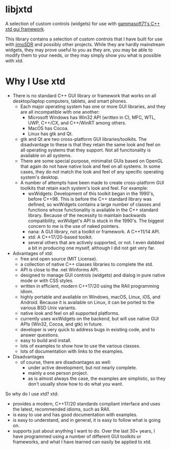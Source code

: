 # libjxtd
A selection of custom controls (widgets) for use with [gammasoft71's C++ xtd gui framework](https://github.com/gammasoft71/xtd).

This library contains a selection of custom controls that I have built for use with [jimoSDR](https://github.com/jimorc/jimoSDR) and possibly other projects. While they are hardly mainstream widgets, they may prove useful to you as they are, you may be able to modify them to your needs, or they may simply show you what is possible with xtd.

# Why I Use xtd
- There is no standard C++ GUI library or framework that works on all desktop/laptop computers, tablets, and smart phones.
  - Each major operating system has one or more GUI libraries, and they are all incompatible with one another: 
     - Microsoft Windows has Win32 API (written in C), MFC, WTL, UWP, C++/CX, and C++/WinRT among others.
     - MacOS has Cocoa.
     - Linux has gtk and Qt.
   - gtk and Qt are two cross-platform GUI libraries/toolkits. The disadvantage to these is that they retain the same look and feel on all operating systems that they support. Not all funcitonality is available on all systems.
   - There are some special purpose, minimalist GUIs based on OpenGL that again do not have native look and feel on all systems. In some cases, they do not match the look and feel of any specific operating system's desktop.
   - A number of attempts have been made to create cross-platform GUI toolkits that retain each system's look and feel. For example:
     - wxWidgets: Development of this toolkit began in the 1990's, before C++98. This is before the C++ standard library was defined, so wxWidgets contains a large number of classes and functions whose functionality is available in the C++ standard library. Because of the necessity to maintain backwards compatibility, wxWidget's API is stuck in the 1990's. The biggest concern to me is the use of naked pointers.
     - nana: A GUI library, not a toolkit or framework. A C++11/14 API.
     - xtd: A C++17/20-based toolkit.
     - several others that are actively supported, or not. I even dabbled a bit in producing one myself, although I did not get very far.
- Advantages of xtd:
  - free and open source (MIT License).
  - a collection of native C++ classes libraries to complete the std.
  - API is close to the .net Winforms API.
  - designed to manage GUI controls (widgets) and dialog in pure native mode or with CSS styles.
  - written in efficient, modern C++17/20 using the RAII programming idiom.
  - highly portable and available on Windows, macOS, Linux, iOS, and Android. Because it is available on Linux, it can
  be ported to the various BSD Unix variants.
  - native look and feel on all supported platforms.
  - currently uses wxWidgets on the backend, but will use native GUI APIs (Win32, Cocoa, and gtk) in future.
  - developer is very quick to address bugs in existing code, and to answer questions.
  - easy to build and install.
  - lots of examples to show how to use the various classes.
  - lots of documentation with links to the examples.
- Disadvantages
  - of course, there are disadvantages as well:
    - under active development, but not nearly complete.
    - mainly a one person project.
    - as is almost always the case, the examples are simplistic, so they don't usually show how to do what you want.

So why do I use xtd? xtd:
- provides a modern, C++17/20 standards compliant interface and uses the latest, recommended idioms, such as RAII.
- is easy to use and has good documentation with examples. 
- is easy to understand, and in general, it is easy to follow what is going on. 
- supports just about anything I want to do. Over the last 30+ years, I have programmed using a number of different GUI toolkits or frameworks, and what I have learned can easily be applied to xtd. 

 